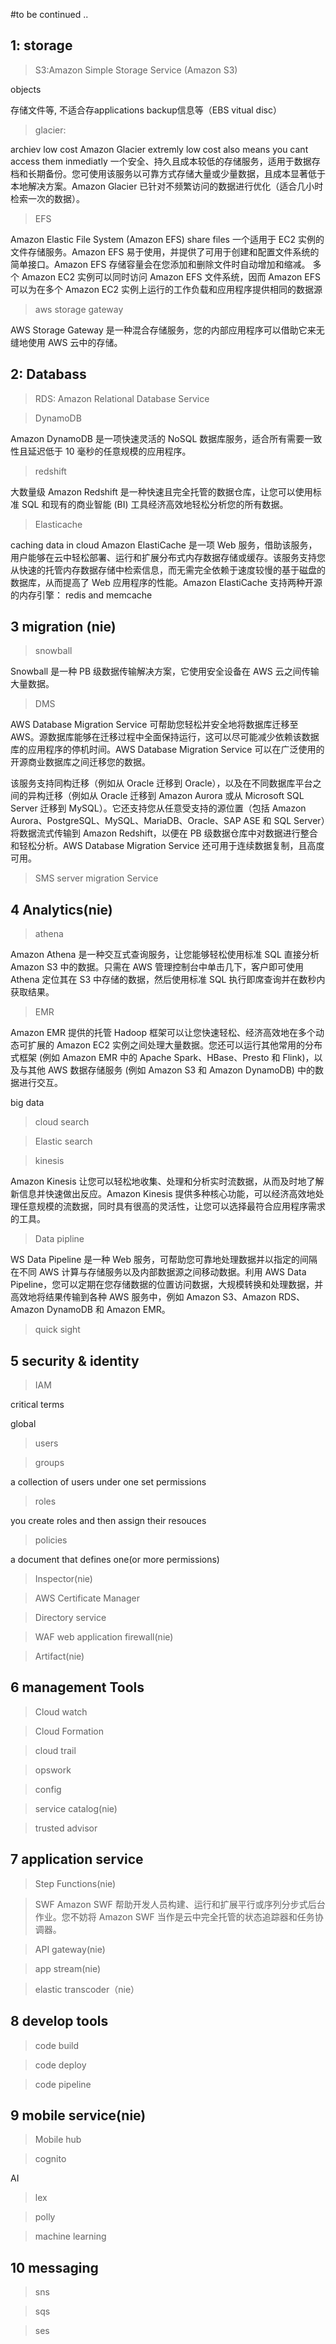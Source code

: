 #to be continued ..  

## 1: storage

>S3:Amazon Simple Storage Service (Amazon S3)

objects

存储文件等, 不适合存applications backup信息等（EBS vitual disc）

>glacier:

archiev low cost
Amazon Glacier
extremly low cost also means you cant access them inmediatly 
一个安全、持久且成本较低的存储服务，适用于数据存档和长期备份。您可使用该服务以可靠方式存储大量或少量数据，且成本显著低于本地解决方案。Amazon Glacier 已针对不频繁访问的数据进行优化（适合几小时检索一次的数据）。


>EFS

Amazon Elastic File System (Amazon EFS)
share files
一个适用于 EC2 实例的文件存储服务。Amazon EFS 易于使用，并提供了可用于创建和配置文件系统的简单接口。Amazon EFS 存储容量会在您添加和删除文件时自动增加和缩减。
多个 Amazon EC2 实例可以同时访问 Amazon EFS 文件系统，因而 Amazon EFS 可以为在多个 Amazon EC2 实例上运行的工作负载和应用程序提供相同的数据源

>aws storage gateway

AWS Storage Gateway 是一种混合存储服务，您的内部应用程序可以借助它来无缝地使用 AWS 云中的存储。

## 2: Databass

>RDS: Amazon Relational Database Service

>DynamoDB

Amazon DynamoDB 是一项快速灵活的 NoSQL 数据库服务，适合所有需要一致性且延迟低于 10 毫秒的任意规模的应用程序。

>redshift

大数量级 Amazon Redshift 是一种快速且完全托管的数据仓库，让您可以使用标准 SQL 和现有的商业智能 (BI) 工具经济高效地轻松分析您的所有数据。

>Elasticache

caching data in cloud 
Amazon ElastiCache 是一项 Web 服务，借助该服务，用户能够在云中轻松部署、运行和扩展分布式内存数据存储或缓存。该服务支持您从快速的托管内存数据存储中检索信息，而无需完全依赖于速度较慢的基于磁盘的数据库，从而提高了 Web 应用程序的性能。Amazon ElastiCache 支持两种开源的内存引擎：
redis and memcache

## 3 migration (nie)

>snowball

Snowball 是一种 PB 级数据传输解决方案，它使用安全设备在 AWS 云之间传输大量数据。

> DMS

AWS Database Migration Service 可帮助您轻松并安全地将数据库迁移至 AWS。源数据库能够在迁移过程中全面保持运行，这可以尽可能减少依赖该数据库的应用程序的停机时间。AWS Database Migration Service 可以在广泛使用的开源商业数据库之间迁移您的数据。

该服务支持同构迁移（例如从 Oracle 迁移到 Oracle），以及在不同数据库平台之间的异构迁移（例如从 Oracle 迁移到 Amazon Aurora 或从 Microsoft SQL Server 迁移到 MySQL）。它还支持您从任意受支持的源位置（包括 Amazon Aurora、PostgreSQL、MySQL、MariaDB、Oracle、SAP ASE 和 SQL Server）将数据流式传输到 Amazon Redshift，以便在 PB 级数据仓库中对数据进行整合和轻松分析。AWS Database Migration Service 还可用于连续数据复制，且高度可用。

> SMS server migration Service 

## 4 Analytics(nie)

> athena

Amazon Athena 是一种交互式查询服务，让您能够轻松使用标准 SQL 直接分析 Amazon S3 中的数据。只需在 AWS 管理控制台中单击几下，客户即可使用 Athena 定位其在 S3 中存储的数据，然后使用标准 SQL 执行即席查询并在数秒内获取结果。

> EMR

Amazon EMR 提供的托管 Hadoop 框架可以让您快速轻松、经济高效地在多个动态可扩展的 Amazon EC2 实例之间处理大量数据。您还可以运行其他常用的分布式框架 (例如 Amazon EMR 中的 Apache Spark、HBase、Presto 和 Flink)，以及与其他 AWS 数据存储服务 (例如 Amazon S3 和 Amazon DynamoDB) 中的数据进行交互。

big data

> cloud search 

> Elastic search

> kinesis

Amazon Kinesis 让您可以轻松地收集、处理和分析实时流数据，从而及时地了解新信息并快速做出反应。Amazon Kinesis 提供多种核心功能，可以经济高效地处理任意规模的流数据，同时具有很高的灵活性，让您可以选择最符合应用程序需求的工具。

>Data pipline

WS Data Pipeline 是一种 Web 服务，可帮助您可靠地处理数据并以指定的间隔在不同 AWS 计算与存储服务以及内部数据源之间移动数据。利用 AWS Data Pipeline，您可以定期在您存储数据的位置访问数据，大规模转换和处理数据，并高效地将结果传输到各种 AWS 服务中，例如 Amazon S3、Amazon RDS、Amazon DynamoDB 和 Amazon EMR。

>quick sight

## 5 security & identity

>IAM

critical terms

global

>users 

>groups

a collection of users under one set permissions 

>roles

you create roles and then assign their resouces

>policies

a document that defines one(or more permissions)

>Inspector(nie)

>AWS Certificate Manager

>Directory service

>WAF web application firewall(nie)

>Artifact(nie)

## 6 management Tools

>Cloud watch

>Cloud Formation

>cloud trail

>opswork

>config

>service catalog(nie)

>trusted advisor

## 7 application service

>Step Functions(nie)

>SWF
Amazon SWF 帮助开发人员构建、运行和扩展平行或序列分步式后台作业。您不妨将 Amazon SWF 当作是云中完全托管的状态追踪器和任务协调器。

>API gateway(nie)

>app stream(nie)

>elastic transcoder（nie）

## 8 develop tools
>code build

>code deploy

>code pipeline

## 9 mobile service(nie)
>Mobile hub

>cognito

AI
>lex

>polly

>machine learning

## 10 messaging
>sns

>sqs

>ses
